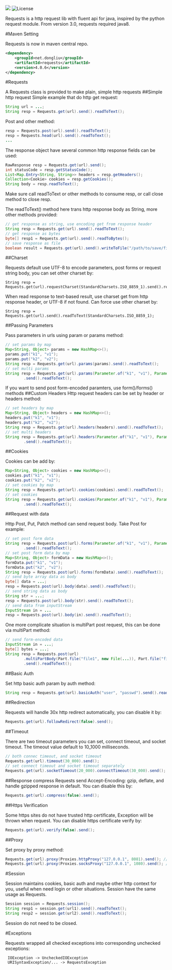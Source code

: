 [![](https://travis-ci.org/caoqianli/requests.svg)](https://travis-ci.org/caoqianli/requests) 
![License](https://img.shields.io/badge/licence-Simplified%20BSD-blue.svg?style=flat)

Requests is a http request lib with fluent api for java, inspired by the python request module. From version 3.0, requests required java8.

#Maven Setting

Requests is now in maven central repo.

```xml
<dependency>
    <groupId>net.dongliu</groupId>
    <artifactId>requests</artifactId>
    <version>4.0.6</version>
</dependency>
```

#Requests

A Requests class is provided to make plain, simple http requests ##Simple http request Simple example that do http get request:

```java
String url = ...;
String resp = Requests.get(url).send().readToText();
```

Post and other method:

```java
resp = Requests.post(url).send().readToText();
resp = Requests.head(url).send().readToText();
...
```

The response object have several common http response fields can be used:

```java
RawResponse resp = Requests.get(url).send();
int statusCode = resp.getStatusCode();
List<Map.Entry<String, String>> headers = resp.getHeaders();
Collection<Cookie> cookies = resp.getCookies();
String body = resp.readToText();
```
Make sure call readToText or other methods to consume resp, or call close method to close resp.

The readToText() method here trans http response body as String, more other methods provided:

```java
// get response as string, use encoding get from response header
String resp = Requests.get(url).send().readToText();
// get response as bytes
byte[] resp1 = Requests.get(url).send().readToBytes();
// save response as file
boolean result = Requests.get(url).send().writeToFile("/path/to/save/file");
```

##Charset 

Requests default use UTF-8 to encode parameters, post forms or request string body, you can set other charset by:
```
String resp = Requests.get(url).requestCharset(StandardCharsets.ISO_8859_1).send().readToText();
```
When read response to text-based result, use charset get from http response header, or UTF-8 if not found.
Can force use other charset by:
```
String resp = Requests.get(url).send().readToText(StandardCharsets.ISO_8859_1);
```

##Passing Parameters 

Pass parameters in urls using param or params method:
```java
// set params by map
Map<String, Object> params = new HashMap<>();
params.put("k1", "v1");
params.put("k2", "v2");
String resp = Requests.get(url).params(params).send().readToText();
// set multi params
String resp = Requests.get(url).params(Parameter.of("k1", "v1"), Parameter.of("k2", "v2"))
        .send().readToText();
```

If you want to send post form-encoded paramters, use form()/forms() methods ##Custom Headers Http request headers can be set by header or headers method:

```java
// set headers by map
Map<String, Object> headers = new HashMap<>();
headers.put("k1", "v1");
headers.put("k2", "v2");
String resp = Requests.get(url).headers(headers).send().readToText();
// set multi headers
String resp = Requests.get(url).headers(Parameter.of("k1", "v1"), Parameter.of("k2", "v2"))
        .send().readToText();
```

##Cookies 

Cookies can be add by:
```java
Map<String, Object> cookies = new HashMap<>();
cookies.put("k1", "v1");
cookies.put("k2", "v2");
// set cookies by map
String resp = Requests.get(url).cookies(cookies).send().readToText();
// set cookies
String resp = Requests.get(url).cookies(Parameter.of("k1", "v1"), Parameter.of("k2", "v2"))
        .send().readToText();
```

##Request with data 

Http Post, Put, Patch method can send request body. Take Post for example:
```java
// set post form data
String resp = Requests.post(url).forms(Parameter.of("k1", "v1"), Parameter.of("k2", "v2"))
        .send().readToText();
// set post form data by map
Map<String, Object> formData = new HashMap<>();
formData.put("k1", "v1");
formData.put("k2", "v2");
String resp = Requests.post(url).forms(formData).send().readToText();
// send byte array data as body
byte[] data = ...;
resp = Requests.post(url).body(data).send().readToText();
// send string data as body
String str = ...;
resp = Requests.post(url).body(str).send().readToText();
// send data from inputStream
InputStream in = ...
resp = Requests.post(url).body(in).send().readToText();
```

One more complicate situation is multiPart post request, this can be done via multiPart method:

```java
// send form-encoded data
InputStream in = ...;
byte[] bytes = ...;
String resp = Requests.post(url)
        .multiPartBody(Part.file("file1", new File(...)), Part.file("file2", new File("...")))
        .send().readToText();
```

##Basic Auth 

Set http basic auth param by auth method:
```java
String resp = Requests.get(url).basicAuth("user", "passwd").send().readToText();
```

##Redirection 

Requests will handle 30x http redirect automatically, you can disable it by:

```java
Requests.get(url).followRedirect(false).send();
```

##Timeout

There are two timeout parameters you can set, connect timeout, and socket timeout. The timeout value default to 10_1000 milliseconds.

```java
// both connec timeout, and socket timeout
Requests.get(url).timeout(30_000).send();
// set connect timeout and socket timeout separately
Requests.get(url).socketTimeout(20_000).connectTimeout(30_000).send();
```

##Response compress 
Requests send Accept-Encoding: gzip, deflate, and handle gzipped response in default. You can disable this by:

```java
Requests.get(url).compress(false).send();
```

##Https Verification 

Some https sites do not have trusted http certificate, Exception will be thrown when request. You can disable https certificate verify by:

```java
Requests.get(url).verify(false).send();
```

##Proxy 

Set proxy by proxy method:

```java
Requests.get(url).proxy(Proxies.httpProxy("127.0.0.1", 8081).send(); // http proxy
Requests.get(url).proxy(Proxies.socksProxy("127.0.0.1", 1080).send(); // socks proxy proxy
```

#Session

Session maintains cookies, basic auth and maybe other http context for you, useful when need login or other situations. Session have the same usage as Requests.

```java
Session session = Requests.session();
String resp1 = session.get(url1).send().readToText();
String resp2 = session.get(url2).send().readToText();
```

Session do not need to be closed. 

#Exceptions 

Requests wrapped all checked exceptions into corresponding unchecked exceptions:
```
 IOException -> UncheckedIOException
 URISyntaxException/... -> RequestsException
```
